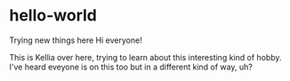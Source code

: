# hello-world
Trying new things here
Hi everyone!

This is Kellia over here, trying to learn about this interesting kind of hobby.
I've heard eveyone is on this too but in a different kind of way, uh?
